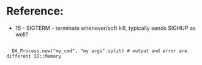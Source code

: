 
Reference:
==========

* 15 - SIGTERM - terminate whenever/soft kill, typically sends SIGHUP as well?


```crystal

  DA_Process.new("my_cmd", "my args".split) # output and error are different IO::Memory
```
